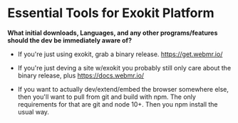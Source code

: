 # Essential Tools for Exokit Platform
**What initial downloads, Languages, and any other programs/features should the dev be immediately aware of?**

   * If you're just using exokit, grab a binary release. https://get.webmr.io/
   
   * If you're just deving a site w/exokit you probably still only care about the binary release, plus https://docs.webmr.io/
   
   * If you want to actually dev/extend/embed the browser somewhere else, then you'll want to pull from git and build with npm. The only requirements for that are git and node 10+. Then you npm install the usual way.

    
